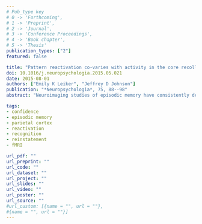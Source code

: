 ```yaml
---
# Pub_type key
# 0 -> 'Forthcoming',
# 1 -> 'Preprint',
# 2 -> 'Journal',
# 3 -> 'Conference Proceedings',
# 4 -> 'Book chapter',
# 5 -> 'Thesis'
publication_types: ["2"]
featured: false

title: "Pattern reactivation co-varies with activity in the core recollection network during source memory"
doi: 10.1016/j.neuropsychologia.2015.05.021
date: 2015-08-01
authors: ["Emily K Leiker", "Jeffrey D Johnson"]
publication: "*Neuropsychologia*, 75, 88--98"
abstract: "Neuroimaging studies of episodic memory have consistently demonstrated that memory retrieval involves reactivating patterns of neural activity that were present during encoding, and these effects are thought to reflect the qualitative retrieval (recollection) of information that is specific to the content of an episode. By contrast, recollection is also accompanied by other neural correlates that generalize across episodic content and are consequently referred to as the ``core recollection network''. The neural mechanism by which these specific and core effects interact to give rise to episodic memory retrieval is largely unknown. The current study addressed this issue by testing for correlations (connectivity) between pattern reactivation and activity in the core recollection network. Subjects encoded a series of words with different tasks and then completed a two-step source memory test, whereby they identified the task (source) previously associated with the word and the confidence of that judgment. Multivariate pattern analysis (MVPA) was used in combination with fMRI to first identify encoding-related neural patterns and then test for their reactivation during retrieval. Consistent with prior findings, the magnitude of reactivation increased with source-memory confidence. Moreover, individual-trial measures of reactivation exhibited positive correlations with activity in multiple regions of the core recollection network. Importantly, evidence of functional connectivity between pattern reactivation and a region of left posterior parietal cortex supports the role of this region in tracking the retrieval of episodic information in service of making subjective memory decisions."

tags: 
- confidence
- episodic memory
- parietal cortex
- reactivation
- recognition
- reinstatement
- fMRI

url_pdf: ""
url_preprint: ""
url_code: ""
url_dataset: ""
url_project: ""
url_slides: ""
url_video: ""
url_poster: ""
url_source: ""
#url_custom: [{name = "", url = ""},
#{name = "", url = ""}]
---
```


